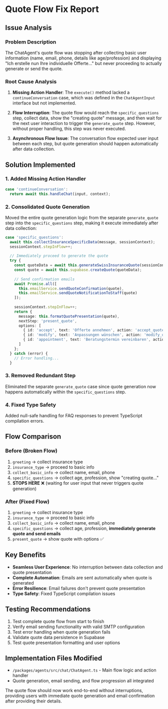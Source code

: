 # Quote Flow Fix Report

## Issue Analysis

### Problem Description
The ChatAgent's quote flow was stopping after collecting basic user information (name, email, phone, details like age/profession) and displaying "Ich erstelle nun Ihre individuelle Offerte..." but never proceeding to actually generate or send the quote.

### Root Cause Analysis
1. **Missing Action Handler**: The `execute()` method lacked a `continueConversation` case, which was defined in the `ChatAgentInput` interface but not implemented.

2. **Flow Interruption**: The quote flow would reach the `specific_questions` step, collect data, show the "creating quote" message, and then wait for the next user interaction to trigger the `generate_quote` step. However, without proper handling, this step was never executed.

3. **Asynchronous Flow Issue**: The conversation flow expected user input between each step, but quote generation should happen automatically after data collection.

## Solution Implemented

### 1. Added Missing Action Handler
```typescript
case 'continueConversation':
  return await this.handleChat(input, context);
```

### 2. Consolidated Quote Generation
Moved the entire quote generation logic from the separate `generate_quote` step into the `specific_questions` step, making it execute immediately after data collection:

```typescript
case 'specific_questions':
  await this.collectInsuranceSpecificData(message, sessionContext);
  sessionContext.stepInFlow++;
  
  // Immediately proceed to generate the quote
  try {
    const quoteData = await this.generateSwissInsuranceQuote(sessionContext);
    const quote = await this.supabase.createQuote(quoteData);
    
    // Send confirmation emails
    await Promise.all([
      this.emailService.sendQuoteConfirmation(quote),
      this.emailService.sendQuoteNotificationToStaff(quote)
    ]);
    
    sessionContext.stepInFlow++;
    return {
      message: this.formatQuotePresentation(quote),
      nextStep: 'present_quote',
      options: [
        { id: 'accept', text: 'Offerte annehmen', action: 'accept_quote' },
        { id: 'modify', text: 'Anpassungen wünschen', action: 'modify_quote' },
        { id: 'appointment', text: 'Beratungstermin vereinbaren', action: 'start_appointment' }
      ]
    };
  } catch (error) {
    // Error handling...
  }
```

### 3. Removed Redundant Step
Eliminated the separate `generate_quote` case since quote generation now happens automatically within the `specific_questions` step.

### 4. Fixed Type Safety
Added null-safe handling for FAQ responses to prevent TypeScript compilation errors.

## Flow Comparison

### Before (Broken Flow)
1. `greeting` → collect insurance type
2. `insurance_type` → proceed to basic info
3. `collect_basic_info` → collect name, email, phone
4. `specific_questions` → collect age, profession, show "creating quote..."
5. **STOPS HERE** ❌ (waiting for user input that never triggers quote generation)

### After (Fixed Flow)  
1. `greeting` → collect insurance type
2. `insurance_type` → proceed to basic info
3. `collect_basic_info` → collect name, email, phone
4. `specific_questions` → collect age, profession, **immediately generate quote and send emails**
5. `present_quote` → show quote with options ✅

## Key Benefits
- **Seamless User Experience**: No interruption between data collection and quote presentation
- **Complete Automation**: Emails are sent automatically when quote is generated
- **Error Resilience**: Email failures don't prevent quote presentation
- **Type Safety**: Fixed TypeScript compilation issues

## Testing Recommendations
1. Test complete quote flow from start to finish
2. Verify email sending functionality with valid SMTP configuration
3. Test error handling when quote generation fails
4. Validate quote data persistence in Supabase
5. Test quote presentation formatting and user options

## Implementation Files Modified
- `/packages/agents/src/chat/ChatAgent.ts` - Main flow logic and action handler
- Quote generation, email sending, and flow progression all integrated

The quote flow should now work end-to-end without interruptions, providing users with immediate quote generation and email confirmation after providing their details.